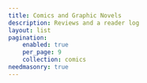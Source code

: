 ```yaml
---
title: Comics and Graphic Novels
description: Reviews and a reader log
layout: list
pagination:
    enabled: true
    per_page: 9
    collection: comics
needmasonry: true
---
```

